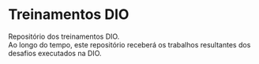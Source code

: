 # Treinamentos DIO
Repositório dos treinamentos DIO.  
Ao longo do tempo, este repositório receberá os trabalhos resultantes dos desafios executados na DIO.
